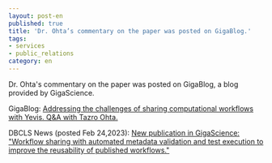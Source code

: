 ```yaml
---
layout: post-en
published: true
title: 'Dr. Ohta’s commentary on the paper was posted on GigaBlog.'
tags:
- services
- public_relations
category: en
---
```


Dr. Ohta's commentary on the paper was posted on GigaBlog, a blog provided by GigaScience.

GigaBlog: [Addressing the challenges of sharing computational workflows with Yevis. Q&A with Tazro Ohta.](http://gigasciencejournal.com/blog/yevis-qa-with-tazro-ohta/)

DBCLS News (posted Feb 24,2023): [New publication in GigaScience: "Workflow sharing with automated metadata validation and test execution to improve the reusability of published workflows."](https://dbcls.rois.ac.jp/en/2023/02/24/post1.html)
